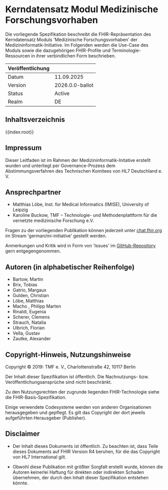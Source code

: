 # Kerndatensatz Modul Medizinische Forschungsvorhaben

Die vorliegende Spezifikation beschreibt die FHIR-Repräsentation des Kerndatensatz Moduls 'Medizinische Forschungsvorhaben' der Medizininformatik-Initiative.
Im Folgenden werden die Use-Case des Moduls sowie die dazugehörigen FHIR-Profile und Terminologie-Ressourcen in ihrer verbindlichen Form beschrieben.

| Veröffentlichung   |   |
|---------|--------------|
| Datum   | 11.09.2025   |
| Version | 2026.0.0-ballot       |
| Status  | Active       |
| Realm   | DE           | 

## Inhaltsverzeichnis

{{index:root}}

## Impressum
Dieser Leitfaden ist im Rahmen der Medizininformatik-Initative erstellt wurden und unterliegt per Governance-Prozess dem Abstimmungsverfahren des Technischen Komitees von HL7 Deutschland e. V.

## Ansprechpartner
* Matthias Löbe, Inst. for Medical Informatics (IMISE), University of Leipzig
* Karoline Buckow, TMF – Technologie- und Methodenplattform
für die vernetzte medizinische Forschung e.V.

Fragen zu der vorliegenden Publikation können jederzeit unter [chat.fhir.org](https://chat.fhir.org/#narrow/stream/179307-german.2Fmi-initiative) im Stream 'german/mi-initiative' gestellt werden.

Anmerkungen und Kritik wird in Form von 'Issues' im [GitHub-Repository](https://github.com/medizininformatik-initiative/kerndatensatzmodul-studie/issues) gern entgegengenommen.

## Autoren (in alphabetischer Reihenfolge)
* Bartow, Martin
* Brix, Tobias
* Gatrio, Margaux
* Gulden, Christian
* Löbe, Matthias
* Macho , Philipp Marten
* Rinaldi, Eugenia 
* Scherer, Clemens
* Strauch, Natalia
* Ulbrich, Florian
* Vella, Gustav
* Zautke, Alexander

## Copyright-Hinweis, Nutzungshinweise
Copyright © 2019: TMF e. V., Charlottenstraße 42, 10117 Berlin

Der Inhalt dieser Spezifikation ist öffentlich. Die Nachnutzungs- bzw. Veröffentlichungsansprüche sind nicht beschränkt.

Zu den Nutzungsrechten der zugrunde liegenden FHIR-Technologie siehe die FHIR-Basis-Spezifikation.

Einige verwendete Codesysteme werden von anderen Organisationen herausgegeben und gepflegt. Es gilt das Copyright der dort jeweils aufgeführten Herausgeber (Publisher).

## Disclaimer
* Der Inhalt dieses Dokuments ist öffentlich. Zu beachten ist, dass Teile dieses Dokuments auf FHIR Version R4 beruhen, für die das Copyright von HL7 International gilt.

* Obwohl diese Publikation mit größter Sorgfalt erstellt wurde, können die Autoren keinerlei Haftung für direkten oder indirekten Schaden übernehmen, der durch den Inhalt dieser Spezifikation entstehen könnte.

<br><br>
